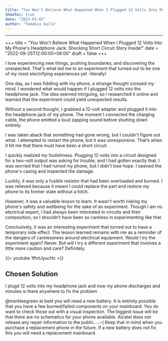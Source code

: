 ```yaml
---
title: "You Won't Believe What Happened When I Plugged 12 Volts Into My Phone's Headphone Jack - Shocking Short Circuit Story Inside!"
ShowToc: true 
date: "2023-03-02"
author: "Tamekia Gallo"
---
```

*****
+++ title = "You Won't Believe What Happened When I Plugged 12 Volts Into My Phone's Headphone Jack: Shocking Short Circuit Story Inside!" date = "2022-09-25T12:00:00+08:00" draft = false +++

I love experiencing new things, pushing boundaries, and discovering the unexpected. That's what led me to an experiment that turned out to be one of my most electrifying experiences yet -literally!

One day, as I was fiddling with my phone, a strange thought crossed my mind. I wondered what would happen if I plugged 12 volts into the headphone jack. The idea seemed intriguing, so I researched it online and learned that the experiment could yield unexpected results.

Without a second thought, I grabbed a 12-volt adapter and plugged it into the headphone jack of my phone. The moment I connected the charging cable, the phone emitted a loud zapping sound before shutting down entirely.

I was taken aback that something had gone wrong, but I couldn't figure out what. I attempted to restart the phone, but it was unresponsive. That’s when it hit me that there must have been a short circuit.

I quickly realized my foolishness. Plugging 12 volts into a circuit designed for a two-volt output was asking for trouble, and I had gotten exactly that. I was worried that I had ruined my phone, but I didn't lose hope. I opened the phone's casing and inspected the damage.

Luckily, it was only a fusible resistor that had been overloaded and burned. I was relieved because it meant I could replace the part and restore my phone to its former state without a hitch.

However, it was a valuable lesson to learn. It wasn't worth risking my phone's safety and wellbeing for the sake of an experiment. Though I am no electrical expert, I had always been interested in circuits and their composition, so I shouldn’t have been so careless in experimenting like that.

Conclusively, it was an interesting experiment that turned out to have a temporary side effect. The lesson learned remains with me as a reminder of the dangers of carelessness around electrical equipment. Would I try the experiment again? Never. But will I try a different experiment that involves a little more caution and care? Definitely.

{{< youtube 1tfvtJyucHc >}} 



## Chosen Solution
 I plugd  12 volts into my headphone jack and now my phone discharges and minutes is there anywhere to fix the problem

 @markleegreen at best you will need a new battery. It is entirely possible that you have a few burned/failed components on your mainboard. You do want to check those out with a visual inspection. The biggest issue will be that there are no schematics for your phone available. Alcatel does not release any repair information to the public....:-( Keep that in mind when you purchase a replacement phone in the future. If a new battery does not fix this you will need a replacement mainboard.




